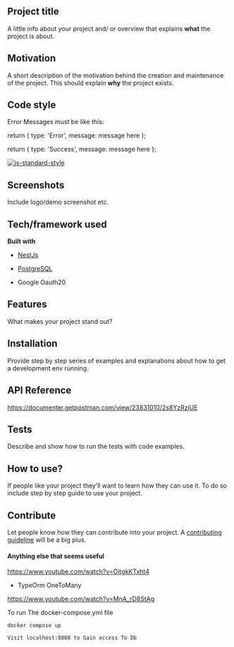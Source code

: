 ## Project title

A little info about your project and/ or overview that explains **what** the project is about.

## Motivation

A short description of the motivation behind the creation and maintenance of the project. This should explain **why** the project exists.

## Code style

Error Messages must be like this:

return { type: 'Error', message: message here };

return { type: 'Success', message: message here };

[![js-standard-style](https://img.shields.io/badge/code%20style-standard-brightgreen.svg?style=flat)](https://github.com/feross/standard)

## Screenshots

Include logo/demo screenshot etc.

## Tech/framework used

<b>Built with</b>

- [NestJs](https://docs.nestjs.com/)

- [PostgreSQL](https://www.postgresql.org/)

- Google Oauth20

## Features

What makes your project stand out?

## Installation

Provide step by step series of examples and explanations about how to get a development env running.

## API Reference

https://documenter.getpostman.com/view/23831010/2s8YzRziUE

## Tests

Describe and show how to run the tests with code examples.

## How to use?

If people like your project they’ll want to learn how they can use it. To do so include step by step guide to use your project.

## Contribute

Let people know how they can contribute into your project. A [contributing guideline](https://github.com/zulip/zulip-electron/blob/master/CONTRIBUTING.md) will be a big plus.

#### Anything else that seems useful

https://www.youtube.com/watch?v=OitgkKTxht4

- TypeOrm OneToMany

https://www.youtube.com/watch?v=MnA_rD8StAg

To run The docker-compose.yml file

```
docker compose up

Visit localhost:8080 to Gain access To Db
```
